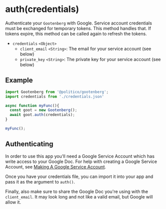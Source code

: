 # auth(credentials)

Authenticate your `Gootenberg` with Google. Service account credentials must be exchanged for temporary tokens. This method handles that. If tokens expire, this method can be called again to refresh the tokens.

- `credentials` `<Object>`
  - `client_email` `<String>`: The email for your service account (see below)
  - `private_key` `<String>`: The private key for your service account (see below)

## Example
```javascript
import Gootenberg from '@politico/gootenberg';
import credentials from './credentials.json'

async function myFunc(){
  const goot = new Gootenberg();
  await goot.auth(credentials);
}

myFunc();
```

## Authenticating

In order to use this app you'll need a Google Service Account which has write access to your Google Doc. For help with creating a Google Service Account, see [Making A Google Service Account](GoogleServiceAccount.md).

Once you have your credentials file, you can import it into your app and pass it as the argument to `auth()`.

Finally, also make sure to share the Google Doc you're using with the `client_email`. It may look long and not like a valid email, but Google will allow it.
